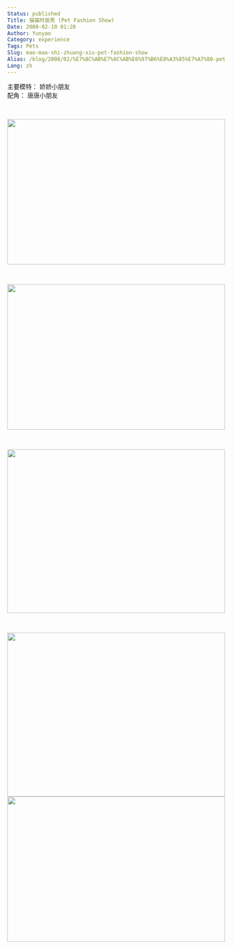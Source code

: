 ```yaml
---
Status: published
Title: 猫猫时装秀 (Pet Fashion Show)
Date: 2008-02-10 01:20
Author: Yunyao
Category: experience
Tags: Pets
Slug: mao-mao-shi-zhuang-xiu-pet-fashion-show
Alias: /blog/2008/02/%E7%8C%AB%E7%8C%AB%E6%97%B6%E8%A3%85%E7%A7%80-pet-fashion-show
Lang: zh
---
```


主要模特： 娇娇小朋友  
配角： 唐唐小朋友

 

<img src="https://farm3.static.flickr.com/2296/2253399526_058f95350d.jpg?v=0" width="500" height="333" />

 

<img src="https://farm3.static.flickr.com/2138/2253404706_beef2d6c10.jpg?v=0" width="500" height="333" />

 

<img src="https://farm3.static.flickr.com/2263/1972280216_8ecad923b8.jpg?v=0" width="500" height="375" />

 

<img src="https://farm3.static.flickr.com/2077/1971454165_ddb557478c.jpg?v=0" width="500" height="375" /><img src="https://farm3.static.flickr.com/2073/2253403040_01e6bfd25e.jpg?v=0" width="500" height="333" />

 

 
